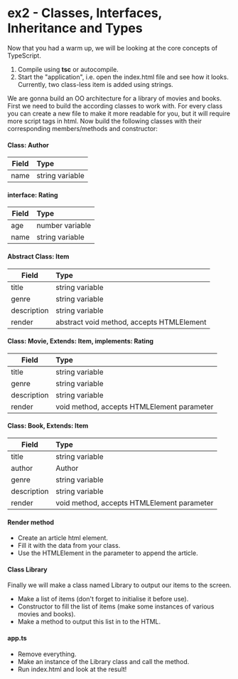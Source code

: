 # ex2 - Classes, Interfaces, Inheritance and Types

Now that you had a warm up, we will be looking at the core concepts of TypeScript. 

1. Compile using **tsc**  or autocompile.
2. Start the "application", i.e. open the index.html file and see how it looks. Currently, two class-less item is added using strings.

We are gonna build an OO architecture for a library of movies and books.
First we need to build the according classes to work with.
For every class you can create a new file to make it more readable for you, but it will require more script tags in html.
Now build the following classes with their corresponding members/methods and constructor:

#### Class: Author
| Field        | Type                             |
| ----------- |:---------------------------------| 
| name       | string variable                  |  
   
   
#### interface: Rating
| Field        | Type                             |
| ----------- |:---------------------------------| 
| age         | number variable                  | 
| name        | string variable                  |  
   
   
#### Abstract Class: Item
| Field        | Type                             |
| ----------- |:---------------------------------| 
| title       | string variable                  | 
| genre       | string variable                  |  
| description | string variable                  |   
| render      | abstract void method, accepts HTMLElement |
   
#### Class: Movie, Extends: Item, implements: Rating
| Field        | Type                             |
| ----------- |:---------------------------------| 
| title       | string variable                  | 
| genre       | string variable                  |  
| description | string variable                  |   
| render      | void method, accepts HTMLElement parameter |
   
#### Class: Book, Extends: Item
| Field        | Type                             |
| ----------- |:---------------------------------| 
| title       | string variable                  | 
| author      | Author                           |  
| genre       | string variable                  |  
| description | string variable                  |   
| render      | void method, accepts HTMLElement parameter |
   
   
#### Render method
* Create an article html element.
* Fill it with the data from your class. 
* Use the HTMLElement in the parameter to append the article.

#### Class Library
Finally we will make a class named Library to output our items to the screen. 
* Make a list of items (don't forget to initialise it before use).
* Constructor to fill the list of items (make some instances of various movies and books).
* Make a method to output this list in to the HTML. 

#### app.ts
* Remove everything.
* Make an instance of the Library class and call the method.
* Run index.html and look at the result!



